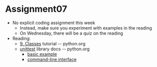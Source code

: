 
# Assignment07

* No explicit coding assignment this week
  * Instead, make sure you experiment with examples in the reading
  * On Wednesday, there will be a quiz on the reading
* Reading: 
  * [9. Classes](https://docs.python.org/3/tutorial/classes.html) tutorial -- python.org
  * [unittest](https://docs.python.org/3/library/unittest.html) library docs -- python.org
    * [basic example](https://docs.python.org/3/library/unittest.html#basic-example)
    * [command-line interface](https://docs.python.org/3/library/unittest.html#command-line-interface)

